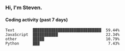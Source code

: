 ### Hi, I'm Steven.

#### Coding activity (past 7 days)
```
Text        ▓▓▓▓▓▓▓▓▓▓▓▓▓▓▓▓▓▓▓▓▓▓▓▓▓▓▓▓▓▓  59.44%
JavaScript  ▓▓▓▓▓▓▓▓▓▓▓                     22.34%
other       ▓▓▓▓▓                           10.79%
Python      ▓▓▓                              7.43%
```
